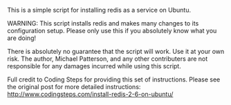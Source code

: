

This is a simple script for installing redis as a service on Ubuntu.

WARNING:  This script installs redis and makes many changes to its configuration setup.  Please only use this if you absolutely know what you are doing!

There is absolutely no guarantee that the script will work.  Use it at your own risk.  The author, Michael Patterson, and any other contributers are not responsible for any damages incurred while using this script.

Full credit to Coding Steps for providing this set of instructions.  Please see the original post for more detailed instructions:  http://www.codingsteps.com/install-redis-2-6-on-ubuntu/
